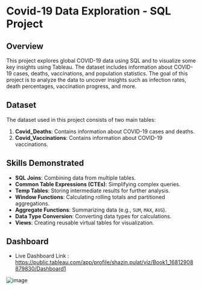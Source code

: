 # Covid-19 Data Exploration - SQL Project

## Overview
This project explores global COVID-19 data using SQL and to visualize some key insights using Tableau. The dataset includes information about COVID-19 cases, deaths, vaccinations, and population statistics. The goal of this project is to analyze the data to uncover insights such as infection rates, death percentages, vaccination progress, and more.

## Dataset
The dataset used in this project consists of two main tables:
1. **Covid_Deaths**: Contains information about COVID-19 cases and deaths.
2. **Covid_Vaccinations**: Contains information about COVID-19 vaccinations.

## Skills Demonstrated
- **SQL Joins**: Combining data from multiple tables.
- **Common Table Expressions (CTEs)**: Simplifying complex queries.
- **Temp Tables**: Storing intermediate results for further analysis.
- **Window Functions**: Calculating rolling totals and partitioned aggregations.
- **Aggregate Functions**: Summarizing data (e.g., `SUM`, `MAX`, `AVG`).
- **Data Type Conversion**: Converting data types for calculations.
- **Views**: Creating reusable virtual tables for visualization.

## Dashboard

- Live Dashboard Link : https://public.tableau.com/app/profile/shazin.pulat/viz/Book1_16812908879830/Dashboard1

![image](https://github.com/user-attachments/assets/c9860433-c2ec-4320-8025-5c148b5b7fac)
